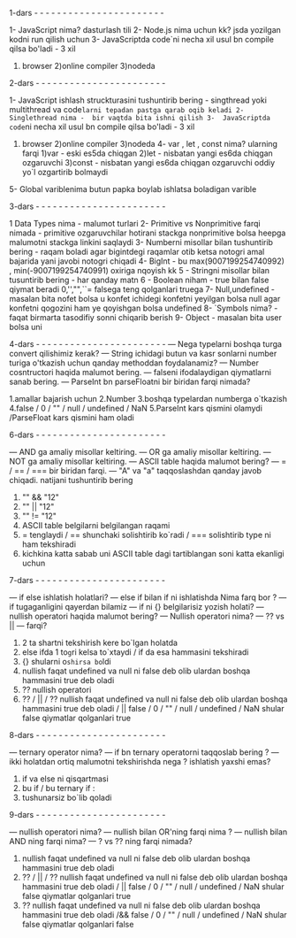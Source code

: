 1-dars - - - - - - - - - - - - - - - - - - - - - - -

1- JavaScript nima?
dasturlash tili
2- Node.js nima uchun kk?
jsda yozilgan kodni run qilish uchun
3- JavaScriptda code`ni necha xil usul bn compile qilsa bo'ladi - 3 xil

1.  browser
    2)online compiler
    3)nodeda

2-dars - - - - - - - - - - - - - - - - - - - - - - -

1- JavaScript ishlash struckturasini tushuntirib bering - singthread yoki multithread va code`larni tepadan pastga qarab oqib keladi
 2-  Singlethread nima - 
 bir vaqtda bita ishni qilish
 3-  JavaScriptda code`ni necha xil usul bn compile qilsa bo'ladi - 3 xil

1.  browser
    2)online compiler
    3)nodeda
    4- var , let , const nima?
    ularning farqi
    1)var - eski es5da chiqgan
    2)let - nisbatan yangi es6da chiqgan ozgaruvchi
    3)const - nisbatan yangi es6da chiqgan ozgaruvchi oddiy yo`l ozgartirib bolmaydi

5- Global variblenima butun papka boylab ishlatsa boladigan varible

3-dars - - - - - - - - - - - - - - - - - - - - - - -

1 Data Types nima -
malumot turlari
2- Primitive vs Nonprimitive farqi nimada -
primitive ozgaruvchilar hotirani stackga nonprimitive bolsa heepga malumotni stackga linkini saqlaydi
3- Numberni misollar bilan tushuntirib bering -
raqam boladi agar bigintdegi raqamlar otib ketsa notogri amal bajarida yani javobi notogri chiqadi
4- BigInt -
bu max(9007199254740992) , min(-9007199254740991) oxiriga nqoyish kk
5 - Stringni misollar bilan tusuntirib bering -
har qanday matn
6 - Boolean niham -
true bilan false qiymat beradi 0,'',"",``= falsega teng qolganlari truega
 7-  Null,undefined  -
  masalan bita nofet bolsa u konfet ichidegi konfetni yeyilgan bolsa null agar konfetni qogozini ham ye qoyishgan bolsa undefined
8- `Symbols nima? -
faqat birmarta tasodifiy sonni chiqarib berish
9- Object -
masalan bita user bolsa uni

4-dars - - - - - - - - - - - - - - - - - - - - - - -
— Nega typelarni boshqa turga convert qilishimiz kerak?
— String ichidagi butun va kasr sonlarni number turiga o'tkazish uchun qanday methoddan foydalanamiz?
— Number cosntructori haqida malumot bering.
— falseni ifodalaydigan qiymatlarni sanab bering.
— ParseInt bn parseFloatni bir biridan farqi nimada?

1.amallar bajarish uchun
2.Number
3.boshqa typelardan numberga o`tkazish
4.false / 0 / "" / null / undefined / NaN
5.ParseInt kars qismini olamydi /ParseFloat kars qismini ham oladi

6-dars - - - - - - - - - - - - - - - - - - - - - - -

— AND ga amaliy misollar keltiring.
— OR ga amaliy misollar keltiring.
— NOT ga amaliy misollar keltiring.
— ASCII table haqida malumot bering?
— = / == / === bir biridan farqi.
— "A" va "a" taqqoslashdan qanday javob chiqadi. natijani tushuntirib bering

1. "" && "12"
2. "" || "12"
3. "" != "12"
4. ASCII table belgilarni belgilangan raqami
5. = tenglaydi / == shunchaki solishtirib ko`radi / === solishtirib type ni ham tekshiradi
6. kichkina katta sabab uni ASCII table dagi tartiblangan soni katta ekanligi uchun

7-dars - - - - - - - - - - - - - - - - - - - - - - -

— if else ishlatish holatlari?
— else if bilan if ni ishlatishda Nima farq bor ?
— if tugaganligini qayerdan bilamiz
— if ni {} belgilarisiz yozish holati?
— nullish operatori haqida malumot bering?
— Nullish operatori nima?
— ?? vs || — farqi?

1. 2 ta shartni tekshirish kere bo`lgan holatda
2. else ifda 1 to`g`ri kelsa to`xtaydi / if da esa hammasini tekshiradi
3. {} shularni o`shirsa bo`ldi
4. nullish faqat undefined va null ni false deb olib ulardan boshqa hammasini true deb oladi
5. ?? nullish operatori
6. ?? / || / ?? nullish faqat undefined va null ni false deb olib ulardan boshqa hammasini true deb oladi / || false / 0 / "" / null / undefined / NaN shular false qiymatlar qolganlari true

8-dars - - - - - - - - - - - - - - - - - - - - - - -

— ternary operator nima?
— if bn ternary operatorni taqqoslab bering ?
— ikki holatdan ortiq malumotni tekshirishda nega ? ishlatish yaxshi emas?

1. if va else ni qisqartmasi
2. bu if / bu ternary if :
3. tushunarsiz bo`lib qoladi

9-dars - - - - - - - - - - - - - - - - - - - - - - -

— nullish operatori nima?
— nullish bilan OR'ning farqi nima ?
— nullish bilan AND ning farqi nima?
— ? vs ?? ning farqi nimada?

1. nullish faqat undefined va null ni false deb olib ulardan boshqa hammasini true deb oladi
2. ?? / || / ?? nullish faqat undefined va null ni false deb olib ulardan boshqa hammasini true deb oladi / || false / 0 / "" / null / undefined / NaN shular false qiymatlar qolganlari true
3. ?? nullish faqat undefined va null ni false deb olib ulardan boshqa hammasini true deb oladi /&& false / 0 / "" / null / undefined / NaN shular false qiymatlar qolganlari false

